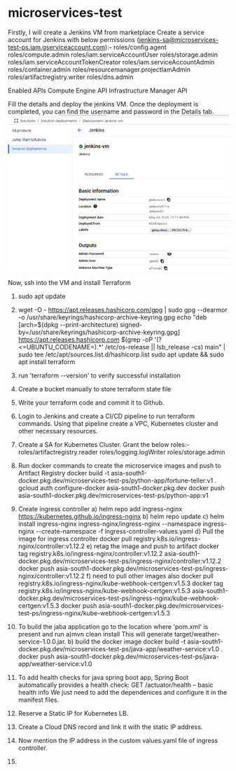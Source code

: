 # microservices-test

Firstly, I will create a Jenkins VM from marketplace
Create a service account for Jenkins with below permissions (jenkins-sa@microservices-test-ps.iam.gserviceaccount.com):-
roles/config.agent
roles/compute.admin
roles/iam.serviceAccountUser
roles/storage.admin
roles/iam.serviceAccountTokenCreator
roles/iam.serviceAccountAdmin
roles/container.admin
roles/resourcemanager.projectIamAdmin
roles/artifactregistry.writer
roles/dns.admin

Enabled APIs
Compute Engine API 
Infrastructure Manager API 

Fill the details and deploy the jenkins VM. Once the deployment is completed, you can find the username and password in the Details tab.
![jenkins](image.png)

Now, ssh into the VM and install Terraform 
1. sudo apt update
2. wget -O - https://apt.releases.hashicorp.com/gpg | sudo gpg --dearmor -o /usr/share/keyrings/hashicorp-archive-keyring.gpg
echo "deb [arch=$(dpkg --print-architecture) signed-by=/usr/share/keyrings/hashicorp-archive-keyring.gpg] https://apt.releases.hashicorp.com $(grep -oP '(?<=UBUNTU_CODENAME=).*' /etc/os-release || lsb_release -cs) main" | sudo tee /etc/apt/sources.list.d/hashicorp.list
sudo apt update && sudo apt install terraform
3. run 'terraform --version' to verify successful installation
4. Create a bucket manually to store terraform state file
5. Write your terraform code and commit it to Github.
6. Login to Jenkins and create a CI/CD pipeline to run terraform commands. Using that pipeline create a VPC, Kubernetes cluster and other necessary resources.
7. Create a SA for Kubernetes Cluster. Grant the below roles:-
roles/artifactregistry.reader
roles/logging.logWriter
roles/storage.admin

7. Run docker commands to create the microservice images and push to Artifact Registry
docker build -t asia-south1-docker.pkg.dev/microservices-test-ps/python-app/fortune-teller:v1 .
gcloud auth configure-docker asia-south1-docker.pkg.dev
docker push  asia-south1-docker.pkg.dev/microservices-test-ps/python-app:v1
8. Create ingress controller
a) helm repo add ingress-nginx https://kubernetes.github.io/ingress-nginx
b) helm repo update
c) helm install ingress-nginx ingress-nginx/ingress-nginx --namespace ingress-nginx --create-namespace -f ingress-controller-values.yaml
d) Pull the image for ingress controller
docker pull registry.k8s.io/ingress-nginx/controller:v1.12.2
e) retag the image and push to artifact
docker tag registry.k8s.io/ingress-nginx/controller:v1.12.2 asia-south1-docker.pkg.dev/microservices-test-ps/ingress-nginx/controller:v1.12.2
docker push asia-south1-docker.pkg.dev/microservices-test-ps/ingress-nginx/controller:v1.12.2
f) need to pull other images also
docker pull registry.k8s.io/ingress-nginx/kube-webhook-certgen:v1.5.3
docker tag registry.k8s.io/ingress-nginx/kube-webhook-certgen:v1.5.3 asia-south1-docker.pkg.dev/microservices-test-ps/ingress-nginx/kube-webhook-certgen:v1.5.3
docker push asia-south1-docker.pkg.dev/microservices-test-ps/ingress-nginx/kube-webhook-certgen:v1.5.3
9. To build the jaba application go to the location where 'pom.xml' is present and run
a)mvn clean install
This will generate target/weather-service-1.0.0.jar.
b) build the docker image
docker build -t asia-south1-docker.pkg.dev/microservices-test-ps/java-app/weather-service:v1.0 .
docker push asia-south1-docker.pkg.dev/microservices-test-ps/java-app/weather-service:v1.0
10. To add health checks for java spring boot app, Spring Boot automatically provides a health check:
GET /actuator/health – basic health info
We just need to add the dependenices and configure it in the manifest files.

11. Reserve a Static IP for Kubernetes LB.
12. Create a Cloud DNS record and link it with the static IP address.
13. Now mention the IP address in the custom values.yaml file of ingress controller.
14. 




